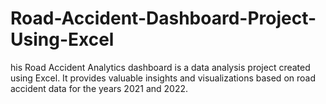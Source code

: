 # Road-Accident-Dashboard-Project-Using-Excel
his Road Accident Analytics dashboard is a data analysis project created using Excel. It provides valuable insights and visualizations based on road accident data for the years 2021 and 2022.
